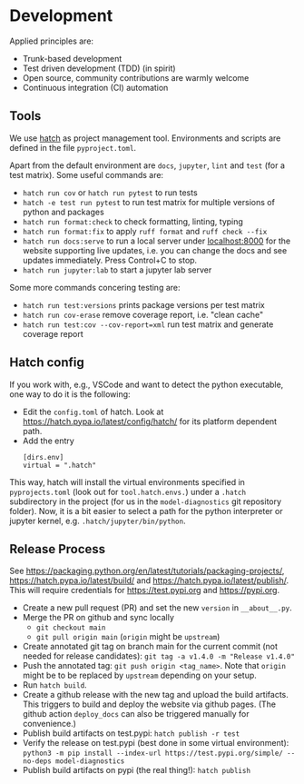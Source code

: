 # Development

Applied principles are:

- Trunk-based development 
- Test driven development (TDD) (in spirit)
- Open source, community contributions are warmly welcome
- Continuous integration (CI) automation

## Tools

We use [hatch](https://hatch.pypa.io) as project management tool.
Environments and scripts are defined in the file `pyproject.toml`.

Apart from the default environment are `docs`, `jupyter`, `lint` and `test`
(for a test matrix). Some useful commands are:

- `hatch run cov` or `hatch run pytest` to run tests
- `hatch -e test run pytest` to run test matrix for multiple versions of python and packages
- `hatch run format:check` to check formatting, linting, typing
- `hatch run format:fix` to apply `ruff format` and `ruff check --fix`
- `hatch run docs:serve` to run a local server under [localhost:8000](localhost:8000)
   for the website supporting live updates, i.e. you can change the docs and see
   updates immediately. Press Control+C to stop.
- `hatch run jupyter:lab` to start a jupyter lab server

Some more commands concering testing are:
- `hatch run test:versions` prints package versions per test matrix
- `hatch run cov-erase` remove coverage report, i.e. "clean cache"
- `hatch run test:cov --cov-report=xml` run test matrix and generate coverage report

## Hatch config

If you work with, e.g., VSCode and want to detect the python executable, one way to do
it is the following:

- Edit the `config.toml` of hatch. Look at https://hatch.pypa.io/latest/config/hatch/
  for its platform dependent path.
- Add the entry
  ```
  [dirs.env]
  virtual = ".hatch"
  ```

This way, hatch will install the virtual environments specified in `pyprojects.toml`
(look out for `tool.hatch.envs.`) under a `.hatch` subdirectory in the project (for us
in the `model-diagnostics` git repository folder). Now, it is a bit easier to select a
path for the python interpreter or jupyter kernel, e.g. `.hatch/jupyter/bin/python`.

## Release Process

See <https://packaging.python.org/en/latest/tutorials/packaging-projects/>,
<https://hatch.pypa.io/latest/build/> and <https://hatch.pypa.io/latest/publish/>.
This will require credentials for <https://test.pypi.org> and <https://pypi.org>.

- Create a new pull request (PR) and set the new `version` in `__about__.py`.
- Merge the PR on github and sync locally
  - `git checkout main`
  - `git pull origin main` (`origin` might be `upstream`)
- Create annotated git tag on branch main for the current commit (not needed for release candidates):
  `git tag -a v1.4.0 -m "Release v1.4.0"`
- Push the annotated tag: `git push origin <tag_name>`.
  Note that `origin` might be to be replaced by `upstream` depending on your setup.
- Run `hatch build`.
- Create a github release with the new tag and upload the build artifacts.
  This triggers to build and deploy the website via github pages.
  (The github action `deploy_docs` can also be triggered manually for convenience.)
- Publish build artifacts on test.pypi: `hatch publish -r test`
- Verify the release on test.pypi (best done in some virtual environment):
  `python3 -m pip install --index-url https://test.pypi.org/simple/ --no-deps model-diagnostics`
- Publish build artifacts on pypi (the real thing!): `hatch publish`
